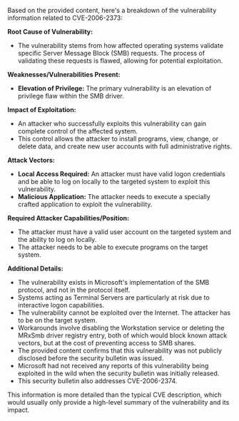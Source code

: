 Based on the provided content, here's a breakdown of the vulnerability information related to CVE-2006-2373:

**Root Cause of Vulnerability:**
- The vulnerability stems from how affected operating systems validate specific Server Message Block (SMB) requests. The process of validating these requests is flawed, allowing for potential exploitation.

**Weaknesses/Vulnerabilities Present:**
- **Elevation of Privilege:** The primary vulnerability is an elevation of privilege flaw within the SMB driver.

**Impact of Exploitation:**
- An attacker who successfully exploits this vulnerability can gain complete control of the affected system.
- This control allows the attacker to install programs, view, change, or delete data, and create new user accounts with full administrative rights.

**Attack Vectors:**
- **Local Access Required:** An attacker must have valid logon credentials and be able to log on locally to the targeted system to exploit this vulnerability.
- **Malicious Application:** The attacker needs to execute a specially crafted application to exploit the vulnerability.

**Required Attacker Capabilities/Position:**
- The attacker must have a valid user account on the targeted system and the ability to log on locally.
- The attacker needs to be able to execute programs on the target system.

**Additional Details:**
- The vulnerability exists in Microsoft's implementation of the SMB protocol, and not in the protocol itself.
- Systems acting as Terminal Servers are particularly at risk due to interactive logon capabilities.
- The vulnerability cannot be exploited over the Internet. The attacker has to be on the target system.
- Workarounds involve disabling the Workstation service or deleting the MRxSmb driver registry entry, both of which would block known attack vectors, but at the cost of preventing access to SMB shares.
- The provided content confirms that this vulnerability was not publicly disclosed before the security bulletin was issued.
- Microsoft had not received any reports of this vulnerability being exploited in the wild when the security bulletin was initially released.
- This security bulletin also addresses CVE-2006-2374.

This information is more detailed than the typical CVE description, which would usually only provide a high-level summary of the vulnerability and its impact.